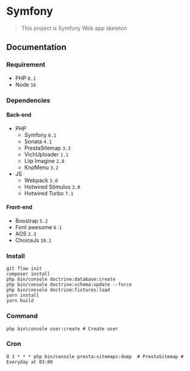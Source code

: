 # Symfony
> This project is Symfony Web app skeleton
## Documentation
### Requirement
* PHP ``8.1``
* Node ``16``
### Dependencies
#### Back-end
* PHP
  * Symfony ``6.1``
  * Sonata ``4.1``
  * PrestaSitemap ``3.3``
  * VichUploader ``1.1``
  * Liip Imagine ``2.8``
  * KnpMenu ``3.2``
* JS 
  * Webpack ``3.0``
  * Hotwired Stimulus ``3.0``
  * Hotwired Turbo ``7.1``

#### Front-end
* Boostrap ``5.2``
* Font awesome ``6.1``
* AOS ``2.3``
* ChoiceJs ``10.1``
### Install
```shell
git flow init
composer install
php bin/console doctrine:database:create
php bin/console doctrine:schema:update --force
php bin/console doctrine:fixtures:load
yarn install
yarn build
```
### Command
```shell
php bin\console user:create # Create user
```
### Cron
```
0 3 * * * php bin/console presta:sitemaps:dump  # PrestaSitemap # Everyday at 03:00
```